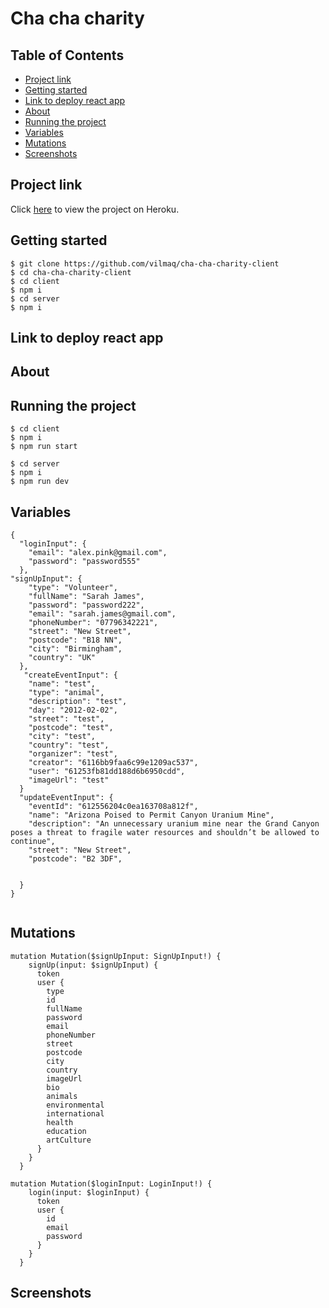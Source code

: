 <h1>Cha cha charity</h1>

<h2> Table of Contents </h2>

- [Project link](#project-link)
- [Getting started](#getting-started)
- [Link to deploy react app](#link-to-deploy-react-app)
- [About](#about)
- [Running the project](#running-the-project)
- [Variables](#variables)
- [Mutations](#mutations)
- [Screenshots](#screenshots)

## Project link

Click [here]() to view the project on Heroku.

## Getting started

```
$ git clone https://github.com/vilmaq/cha-cha-charity-client
$ cd cha-cha-charity-client
$ cd client
$ npm i
$ cd server
$ npm i

```

## Link to deploy react app

## About

## Running the project

```
$ cd client
$ npm i
$ npm run start

$ cd server
$ npm i
$ npm run dev

```

## Variables

```
{
  "loginInput": {
    "email": "alex.pink@gmail.com",
    "password": "password555"
  },
"signUpInput": {
    "type": "Volunteer",
    "fullName": "Sarah James",
    "password": "password222",
    "email": "sarah.james@gmail.com",
    "phoneNumber": "07796342221",
    "street": "New Street",
    "postcode": "B18 NN",
    "city": "Birmingham",
    "country": "UK"
  },
   "createEventInput": {
    "name": "test",
    "type": "animal",
    "description": "test",
    "day": "2012-02-02",
    "street": "test",
    "postcode": "test",
    "city": "test",
    "country": "test",
    "organizer": "test",
    "creator": "6116bb9faa6c99e1209ac537",
    "user": "61253fb81dd188d6b6950cdd",
    "imageUrl": "test"
  }
  "updateEventInput": {
    "eventId": "612556204c0ea163708a812f",
    "name": "Arizona Poised to Permit Canyon Uranium Mine",
    "description": "An unnecessary uranium mine near the Grand Canyon poses a threat to fragile water resources and shouldn’t be allowed to continue",
    "street": "New Street",
    "postcode": "B2 3DF",


  }
}


```

## Mutations

```
mutation Mutation($signUpInput: SignUpInput!) {
    signUp(input: $signUpInput) {
      token
      user {
        type
        id
        fullName
        password
        email
        phoneNumber
        street
        postcode
        city
        country
        imageUrl
        bio
        animals
        environmental
        international
        health
        education
        artCulture
      }
    }
  }

```

```
mutation Mutation($loginInput: LoginInput!) {
    login(input: $loginInput) {
      token
      user {
        id
        email
        password
      }
    }
  }

```

## Screenshots
